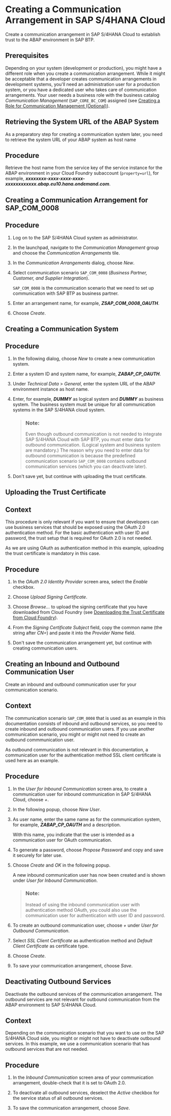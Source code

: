 <!-- loio889fbe37b7b344deabfbdc78ab16e544 -->

# Creating a Communication Arrangement in SAP S/4HANA Cloud

Create a communication arrangement in SAP S/4HANA Cloud to establish trust to the ABAP environment in SAP BTP.



<a name="loio889fbe37b7b344deabfbdc78ab16e544__prereq_iwj_1sr_r2b"/>

## Prerequisites

Depending on your system \(development or production\), you might have a different role when you create a communication arrangement. While it might be acceptable that a developer creates communication arrangements in development systems, you'll need an administration user for a production system, or you have a dedicated user who takes care of communication arrangements. Your user needs a business role with the business catalog *Communication Management* \(`SAP_CORE_BC_COM`\) assigned \(see [Creating a Role for Communication Management \(Optional\)](creating-a-role-for-communication-management-optional-45e1f2f.md)\).

 <a name="task_wzf_1sn_zhb"/>

<!-- task\_wzf\_1sn\_zhb -->

## Retrieving the System URL of the ABAP System

As a preparatory step for creating a communication system later, you need to retrieve the system URL of your ABAP system as host name



<a name="task_wzf_1sn_zhb__steps-unordered_rng_2sn_zhb"/>

## Procedure

Retrieve the host name from the service key of the service instance for the ABAP environment in your Cloud Foundry subaccount \(`property=url`\)​, for example, ***xxxxxxxx-xxxx-xxxx-xxxx-xxxxxxxxxxxx.abap.eu10.hana.ondemand.com***.

 <a name="loio157a12b9f6b9496da9f2fdd52fb30b75"/>

<!-- loio157a12b9f6b9496da9f2fdd52fb30b75 -->

## Creating a Communication Arrangement for SAP\_COM\_0008​



<a name="loio157a12b9f6b9496da9f2fdd52fb30b75__steps_rdt_hsn_zhb"/>

## Procedure

1.  Log on to the SAP S/4HANA Cloud system as administrator.

2.  In the launchpad, navigate to the *Communication Management* group and choose the *Communication Arrangements* tile.

3.  In the *Communication Arrangements* dialog, choose *New*.

4.  Select communication scenario `SAP_COM_0008` \(*Business Partner, Customer, and Supplier Integration*\).

    `SAP_COM_0008` is the communication scenario that we need to set up communication with SAP BTP as business partner.

5.  Enter an arrangement name, for example, ***ZSAP\_COM\_0008\_OAUTH***.

6.  Choose *Create*.


 <a name="loiof2a8b85de4564b0d811522ac1673b34d"/>

<!-- loiof2a8b85de4564b0d811522ac1673b34d -->

## Creating a Communication System



<a name="loiof2a8b85de4564b0d811522ac1673b34d__steps_p1g_jsn_zhb"/>

## Procedure

1.  In the following dialog, choose *New* to create a new communication system.

2.  Enter a system ID and system name, for example, ***ZABAP\_CP\_OAUTH***.

3.  Under *Technical Data* \> *General*, enter the system URL of the ABAP environment instance as host name.

4.  Enter, for example, ***DUMMY*** as logical system and ***DUMMY*** as business system. The business system must be unique for all communication systems in the SAP S/4HANA cloud system.

    > ### Note:  
    > Even though outbound communication is not needed to integrate SAP S/4HANA Cloud with SAP BTP, you must enter data for outbound communication. \(Logical system and business system are mandatory.\) The reason why you need to enter data for outbound communication is because the predefined communication scenario `SAP_COM_0008` contains outbound communication services \(which you can deactivate later\).

5.  Don't save yet, but continue with uploading the trust certificate.


 <a name="loio362302e59e0940adb25390764a8661ed"/>

<!-- loio362302e59e0940adb25390764a8661ed -->

## Uploading the Trust Certificate​



<a name="loio362302e59e0940adb25390764a8661ed__context_e4z_cfp_v2b"/>

## Context

This procedure is only relevant if you want to ensure that developers can use business services that should be exposed using the OAuth 2.0 authentication method. For the basic authentication with user ID and password, the trust setup that is required for OAuth 2.0 is not needed.

As we are using OAuth as authentication method in this example, uploading the trust certificate is mandatory in this case.



<a name="loio362302e59e0940adb25390764a8661ed__steps_zbd_lsn_zhb"/>

## Procedure

1.  In the *OAuth 2.0 Identity Provider* screen area, select the *Enable* checkbox.

2.  Choose *Upload Signing Certificate*.

3.  Choose *Browse...* to upload the signing certificate that you have downloaded from Cloud Foundry \(see [Downloading the Trust Certificate from Cloud Foundry](downloading-the-trust-certificate-from-cloud-foundry-dbb7d4d.md)\).

4.  From the *Signing Certificate Subject* field, copy the common name \(the string after *CN=*\) and paste it into the *Provider Name* field.

5.  Don't save the communication arrangement yet, but continue with creating communication users.


 <a name="loio6734978c17c94c089796148b3e8c1b7b"/>

<!-- loio6734978c17c94c089796148b3e8c1b7b -->

## Creating an Inbound and Outbound Communication User

Create an inbound and outbound communication user for your communication scenario.



<a name="loio6734978c17c94c089796148b3e8c1b7b__context_xsh_fgp_v2b"/>

## Context

The communication scenario `SAP_COM_0008` that is used as an example in this documentation consists of inbound and outbound services, so you need to create inbound and outbound communication users. If you use another communication scenario, you might or might not need to create an outbound commmunication user.

As outbound communication is not relevant in this documentation, a communication user for the authentication method SSL client certificate is used here as an example.



<a name="loio6734978c17c94c089796148b3e8c1b7b__steps_tnr_msn_zhb"/>

## Procedure

1.  In the *User for Inbound Communication* screen area, to create a communication user for inbound communication in SAP S/4HANA Cloud, choose *\+*.

2.  In the following popup, choose *New User*.

3.  As user name, enter the same name as for the communication system, for example, ***ZABAP\_CP\_OAUTH*** and a description.

    With this name, you indicate that the user is intended as a communication user for OAuth communication.

4.  To generate a password, choose *Propose Password* and copy and save it securely for later use.

5.  Choose *Create* and *OK* in the following popup.

    A new inbound communication user has now been created and is shown under *User for Inbound Communication*.

    > ### Note:  
    > Instead of using the inbound communication user with authentication method OAuth, you could also use the communication user for authentication with user ID and password.

6.  To create an outbound communication user, choose *\+* under *User for Outbound Communication*.

7.  Select *SSL Client Certificate* as authentication method and *Default Client Certificate* as certificate type.

8.  Choose *Create*.

9.  To save your communication arrangement, choose *Save*.


 <a name="loio4e31cbbae8224ab0b36fbb3c40da2754"/>

<!-- loio4e31cbbae8224ab0b36fbb3c40da2754 -->

## Deactivating Outbound Services

Deactivate the outbound services of the communication arrangement. The outbound services are not relevant for outbound communication from the ABAP environment to SAP S/4HANA Cloud.



<a name="loio4e31cbbae8224ab0b36fbb3c40da2754__context_upy_ncj_w2b"/>

## Context

Depending on the communication scenario that you want to use on the SAP S/4HANA Cloud side, you might or might not have to deactivate outbound services. In this example, we use a communication scenario that has outbound services that are not needed.



<a name="loio4e31cbbae8224ab0b36fbb3c40da2754__steps_nzm_nsn_zhb"/>

## Procedure

1.  In the *Inbound Communication* screen area of your communication arrangement, double-check that it is set to OAuth 2.0.

2.  To deactivate all outbound services, deselect the *Active* checkbox for the service status of all outbound services.

3.  To save the communication arrangement, choose *Save*.


